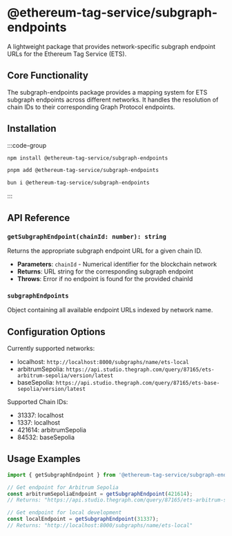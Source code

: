# @ethereum-tag-service/subgraph-endpoints

A lightweight package that provides network-specific subgraph endpoint URLs for the Ethereum Tag Service (ETS).

## Core Functionality

The subgraph-endpoints package provides a mapping system for ETS subgraph endpoints across different networks. It handles the resolution of chain IDs to their corresponding Graph Protocol endpoints.

## Installation

  :::code-group

  ```bash [npm]
  npm install @ethereum-tag-service/subgraph-endpoints
  ```

  ```bash [pnpm]
  pnpm add @ethereum-tag-service/subgraph-endpoints
  ```

  ```bash [bun]
  bun i @ethereum-tag-service/subgraph-endpoints
  ```

  :::

## API Reference

### `getSubgraphEndpoint(chainId: number): string`

Returns the appropriate subgraph endpoint URL for a given chain ID.

- **Parameters**: `chainId` - Numerical identifier for the blockchain network
- **Returns**: URL string for the corresponding subgraph endpoint
- **Throws**: Error if no endpoint is found for the provided chainId

### `subgraphEndpoints`

Object containing all available endpoint URLs indexed by network name.

## Configuration Options

Currently supported networks:

- localhost: `http://localhost:8000/subgraphs/name/ets-local`
- arbitrumSepolia: `https://api.studio.thegraph.com/query/87165/ets-arbitrum-sepolia/version/latest`
- baseSepolia: `https://api.studio.thegraph.com/query/87165/ets-base-sepolia/version/latest`

Supported Chain IDs:

- 31337: localhost
- 1337: localhost
- 421614: arbitrumSepolia
- 84532: baseSepolia

## Usage Examples

```typescript
import { getSubgraphEndpoint } from '@ethereum-tag-service/subgraph-endpoints';

// Get endpoint for Arbitrum Sepolia
const arbitrumSepoliaEndpoint = getSubgraphEndpoint(421614);
// Returns: "https://api.studio.thegraph.com/query/87165/ets-arbitrum-sepolia/version/latest"

// Get endpoint for local development
const localEndpoint = getSubgraphEndpoint(31337);
// Returns: "http://localhost:8000/subgraphs/name/ets-local"
```
